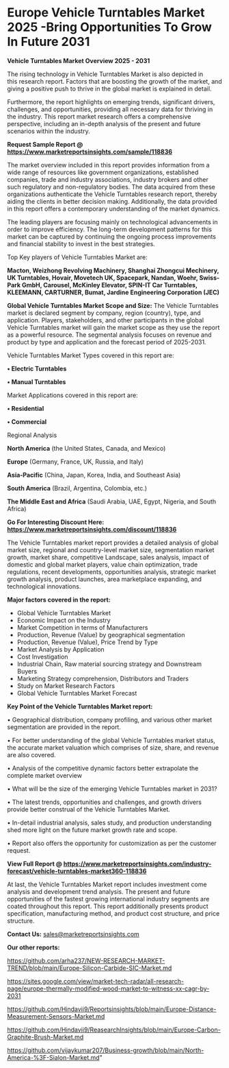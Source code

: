 # Europe Vehicle Turntables Market 2025 -Bring Opportunities To Grow In Future 2031

<Strong> Vehicle Turntables Market Overview 2025 - 2031</strong>

The rising technology in Vehicle Turntables Market is also depicted in this research report. Factors that are boosting the growth of the market, and giving a positive push to thrive in the global market is explained in detail.

Furthermore, the report highlights on emerging trends, significant drivers, challenges, and opportunities, providing all necessary data for thriving in the industry. This report market research offers a comprehensive perspective, including an in-depth analysis of the present and future scenarios within the industry.

<strong>Request Sample Report @ <a href=https://www.marketreportsinsights.com/sample/118836>https://www.marketreportsinsights.com/sample/118836</a></strong>

The market overview included in this report provides information from a wide range of resources like government organizations, established companies, trade and industry associations, industry brokers and other such regulatory and non-regulatory bodies. The data acquired from these organizations authenticate the Vehicle Turntables research report, thereby aiding the clients in better decision making. Additionally, the data provided in this report offers a contemporary understanding of the market dynamics.

The leading players are focusing mainly on technological advancements in order to improve efficiency. The long-term development patterns for this market can be captured by continuing the ongoing process improvements and financial stability to invest in the best strategies.

Top Key players of Vehicle Turntables Market are:

<strong>Macton, Weizhong Revolving Machinery, Shanghai Zhongcui Mechinery, UK Turntables, Hovair, Movetech UK, Spacepark, Nandan, Woehr, Swiss-Park GmbH, Carousel, McKinley Elevator, SPIN-IT Car Turntables, KLEEMANN, CARTURNER, Bumat, Jardine Engineering Corporation (JEC)</strong>

<strong><b>Global Vehicle Turntables Market Scope and Size:</b></strong>
The Vehicle Turntables market is declared segment by company, region (country), type, and application. Players, stakeholders, and other participants in the global Vehicle Turntables market will gain the market scope as they use the report as a powerful resource. The segmental analysis focuses on revenue and product by type and application and the forecast period of 2025-2031.

Vehicle Turntables Market Types covered in this report are:

<strong>• Electric Turntables

• Manual Turntables</strong>

Market Applications covered in this report are:

<strong>• Residential

• Commercial</strong> 

Regional Analysis

<strong>North America</strong> (the United States, Canada, and Mexico)

<strong>Europe</strong> (Germany, France, UK, Russia, and Italy)

<strong>Asia-Pacific</strong> (China, Japan, Korea, India, and Southeast Asia)

<strong>South America</strong> (Brazil, Argentina, Colombia, etc.)

<strong>The Middle East and Africa</strong> (Saudi Arabia, UAE, Egypt, Nigeria, and South Africa)

<strong>Go For Interesting Discount Here: <a href=https://www.marketreportsinsights.com/discount/118836>https://www.marketreportsinsights.com/discount/118836</a></strong>

The Vehicle Turntables market report provides a detailed analysis of global market size, regional and country-level market size, segmentation market growth, market share, competitive Landscape, sales analysis, impact of domestic and global market players, value chain optimization, trade regulations, recent developments, opportunities analysis, strategic market growth analysis, product launches, area marketplace expanding, and technological innovations.

<strong><b>Major factors covered in the report:</b></strong>
<ul>
  <li>Global Vehicle Turntables Market </li>
  <li>Economic Impact on the Industry</li>
  <li>Market Competition in terms of Manufacturers</li>
  <li>Production, Revenue (Value) by geographical segmentation</li>
  <li>Production, Revenue (Value), Price Trend by Type</li>
  <li>Market Analysis by Application</li>
  <li>Cost Investigation</li>
  <li>Industrial Chain, Raw material sourcing strategy and Downstream Buyers</li>
  <li>Marketing Strategy comprehension, Distributors and Traders</li>
  <li>Study on Market Research Factors</li>
  <li>Global Vehicle Turntables Market Forecast</li>
</ul>

<strong><b>Key Point of the Vehicle Turntables Market report:</b></strong>

• Geographical distribution, company profiling, and various other market segmentation are provided in the report.

• For better understanding of the global Vehicle Turntables market status, the accurate market valuation which comprises of size, share, and revenue are also covered.

• Analysis of the competitive dynamic factors better extrapolate the complete market overview

• What will be the size of the emerging Vehicle Turntables market in 2031?

• The latest trends, opportunities and challenges, and growth drivers provide better construal of the Vehicle Turntables Market.

• In-detail industrial analysis, sales study, and production understanding shed more light on the future market growth rate and scope.

• Report also offers the opportunity for customization as per the customer request.

<strong><b>View Full Report @ <a href=https://www.marketreportsinsights.com/industry-forecast/vehicle-turntables-market360-118836>https://www.marketreportsinsights.com/industry-forecast/vehicle-turntables-market360-118836</a></b></strong>


At last, the Vehicle Turntables Market report includes investment come analysis and development trend analysis. The present and future opportunities of the fastest growing international industry segments are coated throughout this report. This report additionally presents product specification, manufacturing method, and product cost structure, and price structure.

<strong>Contact Us:</strong>
sales@marketreportsinsights.com

<strong>Our other reports:</strong>

<a href=https://github.com/arha237/NEW-RESEARCH-MARKET-TREND/blob/main/Europe-Silicon-Carbide-SIC-Market.md>https://github.com/arha237/NEW-RESEARCH-MARKET-TREND/blob/main/Europe-Silicon-Carbide-SIC-Market.md</a>

<a href=https://sites.google.com/view/market-tech-radar/all-research-page/europe-thermally-modified-wood-market-to-witness-xx-cagr-by-2031>https://sites.google.com/view/market-tech-radar/all-research-page/europe-thermally-modified-wood-market-to-witness-xx-cagr-by-2031</a>

<a href=https://github.com/Hindavii9/Reportsinsights/blob/main/Europe-Distance-Measurement-Sensors-Market.md>https://github.com/Hindavii9/Reportsinsights/blob/main/Europe-Distance-Measurement-Sensors-Market.md</a>

<a href=https://github.com/Hindavii9/ReasearchInsights/blob/main/Europe-Carbon-Graphite-Brush-Market.md>https://github.com/Hindavii9/ReasearchInsights/blob/main/Europe-Carbon-Graphite-Brush-Market.md</a>

<a href=https://github.com/vijaykumar207/Business-growth/blob/main/North-America-%3F-Sialon-Market.md>https://github.com/vijaykumar207/Business-growth/blob/main/North-America-%3F-Sialon-Market.md</a>"
